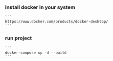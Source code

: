 ###  install docker in your system

    ```
    https://www.docker.com/products/docker-desktop/
    ```

### run project

    ```
    docker-compose up -d --build
    ```

